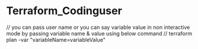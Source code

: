 # Terraform_Codinguser 


// you can pass user name or you can say variable value in non interactive mode by passing variable name & value using below command
// terraform plan -var "variableName=variableValue"
